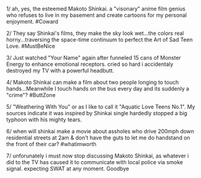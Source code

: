 1/ ah, yes, the esteemed Makoto Shinkai. a "visonary" anime film genius who refuses to live in my basement and create cartoons for my personal enjoyment. #Coward

2/ They say Shinkai's films, they make the sky look wet...the colors real horny...traversing the space-time continuum to perfect the Art of Sad Teen Love. #MustBeNice

3/ Just watched "Your Name" again after funneled 15 cans of Monster Energy to enhance emotional receptors. cried so hard i accidentaly destroyed my TV with a powerful headbutt.

4/ Makoto Shinkai can make a film about two people longing to touch hands...Meanwhile I touch hands on the bus every day and its suddenly a "crime"? #ButtZone

5/ "Weathering With You" or as I like to call it "Aquatic Love Teens No.1". My sources indicate it was inspired by Shinkai single hardedly stopped a big typhoon with his mighty tears.

6/ when will shinkai make a movie about assholes who drive 200mph down residential streets at 2am & don't have the guts to let me do handstand on the front of their car? #whatimworth

7/ unforunately i must now stop discussing Makoto Shinkai, as whatever i did to the TV has caused it to communicate with local police via smoke signal. expecting SWAT at any moment. Goodbye